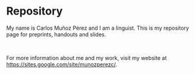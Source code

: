# Repository

<p>My name is Carlos Mu&ntilde;oz P&eacute;rez and I am a linguist. This is my repository page for preprints, handouts and slides.</p>
<p>&nbsp;</p>
<p>For more information about me and my work, visit my website at <a href="https://sites.google.com/site/munozperezc/">https://sites.google.com/site/munozperezc/</a>.</p>
